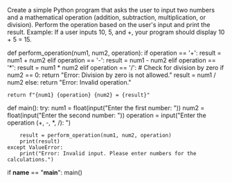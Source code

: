 Create a simple Python program that asks the user to input two numbers and a mathematical operation (addition, subtraction, multiplication, or division). Perform the operation based on the user's input and print the result. Example: If a user inputs 10, 5, and +, your program should display 10 + 5 = 15.



def perform_operation(num1, num2, operation):
    if operation == '+':
        result = num1 + num2
    elif operation == '-':
        result = num1 - num2
    elif operation == '*':
        result = num1 * num2
    elif operation == '/':
        # Check for division by zero
        if num2 == 0:
            return "Error: Division by zero is not allowed."
        result = num1 / num2
    else:
        return "Error: Invalid operation."
    
    return f"{num1} {operation} {num2} = {result}"

def main():
    try:
        num1 = float(input("Enter the first number: "))
        num2 = float(input("Enter the second number: "))
        operation = input("Enter the operation (+, -, *, /): ")

        result = perform_operation(num1, num2, operation)
        print(result)
    except ValueError:
        print("Error: Invalid input. Please enter numbers for the calculations.")

if __name__ == "__main__":
    main()
